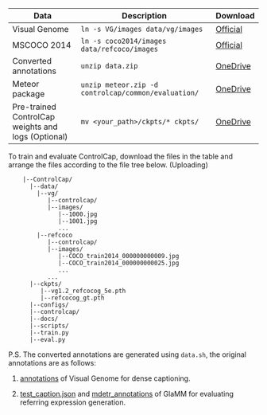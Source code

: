  | Data                        | Description                                                               | Download                                                                |
  | -------------------------------------- | ---------------------------------------------------------------------- | --------------------------------------------------------------------- |
  | Visual Genome  | `ln -s VG/images data/vg/images`  | [Official](https://homes.cs.washington.edu/~ranjay/visualgenome/api.html)   
  | MSCOCO 2014 | `ln -s coco2014/images data/refcoco/images`       | [Official](https://cocodataset.org/#home) |
  | Converted annotations | `unzip data.zip` | [OneDrive](https://mailsucasaccn-my.sharepoint.com/personal/zhaoyuzhong20_mails_ucas_ac_cn/_layouts/15/onedrive.aspx?id=%2Fpersonal%2Fzhaoyuzhong20%5Fmails%5Fucas%5Fac%5Fcn%2FDocuments%2FControlCap&view=0)  |
  | Meteor package | `unzip meteor.zip -d controlcap/common/evaluation/` | [OneDrive](https://mailsucasaccn-my.sharepoint.com/personal/zhaoyuzhong20_mails_ucas_ac_cn/_layouts/15/onedrive.aspx?id=%2Fpersonal%2Fzhaoyuzhong20%5Fmails%5Fucas%5Fac%5Fcn%2FDocuments%2FControlCap&view=0) |
| Pre-trained ControlCap weights and logs (Optional) | `mv <your_path>/ckpts/* ckpts/` | [OneDrive](https://mailsucasaccn-my.sharepoint.com/personal/zhaoyuzhong20_mails_ucas_ac_cn/_layouts/15/onedrive.aspx?id=%2Fpersonal%2Fzhaoyuzhong20%5Fmails%5Fucas%5Fac%5Fcn%2FDocuments%2FControlCap&view=0) |
 

To train and evaluate ControlCap, download the files in the table and arrange the files according to the file tree below. (Uploading)

```text
    |--ControlCap/
      |--data/
        |--vg/
           |--controlcap/
           |--images/
              |--1000.jpg
              |--1001.jpg
              ...
        |--refcoco
           |--controlcap/
           |--images/
              |--COCO_train2014_000000000009.jpg
              |--COCO_train2014_000000000025.jpg
              ...
           ...
      |--ckpts/
         |--vg1.2_refcocog_5e.pth
         |--refcocog_gt.pth
      |--configs/
      |--controlcap/
      |--docs/
      |--scripts/
      |--train.py
      |--eval.py
```
P.S. The converted annotations are generated using `data.sh`, the original annotations are as follows:

1. [annotations](https://homes.cs.washington.edu/~ranjay/visualgenome/api.html) of Visual Genome for dense captioning.

2. [test_caption.json](https://drive.google.com/file/d/1zF3UGHU1rvgTujinqJ-hZtrCBVsfsuel/view?usp=sharing) and [mdetr_annotations](https://drive.google.com/file/d/1gvH5ToNtmIr3qz7C9lNi_fDmElwAANsI/view) of GlaMM for evaluating referring expression generation.

